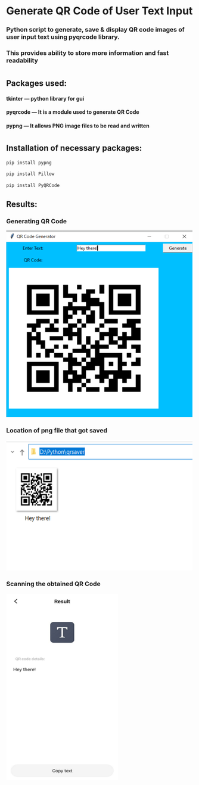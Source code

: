 # Generate QR Code of User Text Input
### Python script to generate, save & display QR code images of user input text using pyqrcode library.
### This provides ability to store more information and fast readability

# 
## Packages used:
#### tkinter — python library for gui
#### pyqrcode —  It is a module used to generate QR Code
#### pypng — It allows PNG image files to be read and written 

#

## Installation of necessary packages:
```bash 
pip install pypng
```
```bash 
pip install Pillow
```
```bash 
pip install PyQRCode
```

## Results:
### Generating QR Code
<img src="img/output.png" width="500" height="500" >  

### Location of png file that got saved
<img src="img/file_location.png" width="500" height="350" > 

### Scanning the obtained QR Code
<img src="img/scan_result.png" width="300" height="500" >

